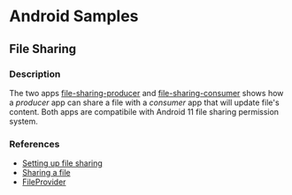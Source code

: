 # Android Samples


## File Sharing

### Description
The two apps [file-sharing-producer](https://github.com/TechIsFun/android-samples/tree/main/file-sharing-producer) and [file-sharing-consumer](https://github.com/TechIsFun/android-samples/tree/main/file-sharing-consumer) shows how a _producer_ app can share a file with a _consumer_ app that will update file's content.
Both apps are compatibile with Android 11 file sharing permission system.

### References
- [Setting up file sharing](https://developer.android.com/training/secure-file-sharing/setup-sharing)
- [Sharing a file](https://developer.android.com/training/secure-file-sharing/share-file)
- [FileProvider](https://developer.android.com/reference/androidx/core/content/FileProvider)
